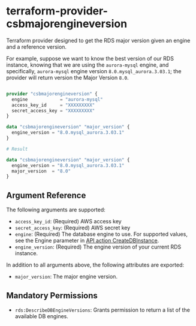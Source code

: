 # terraform-provider-csbmajorengineversion

Terraform provider designed to get the RDS major version given an engine and a reference version.

For example, suppose we want to know the best version of our RDS instance, knowing that we are using
the `aurora-mysql` engine, and specifically, `aurora-mysql` engine version `8.0.mysql_aurora.3.03.1`;
the provider will return version the Major Version `8.0`.

```terraform

provider "csbmajorengineversion" {
  engine            = "aurora-mysql"
  access_key_id     = "XXXXXXXXX"
  secret_access_key = "XXXXXXXXX"
}

data "csbmajorengineversion" "major_version" {
  engine_version = "8.0.mysql_aurora.3.03.1"
}

# Result

data "csbmajorengineversion" "major_version" {
  engine_version = "8.0.mysql_aurora.3.03.1"
  major_version  = "8.0"
}
```

## Argument Reference

The following arguments are supported:

* `access_key_id`: (Required) AWS access key 
* `secret_access_key`: (Required) AWS secret key
* `engine`: (Required) The database engine to use. For supported values, see the Engine parameter in
  [API action CreateDBInstance](https://docs.aws.amazon.com/AmazonRDS/latest/APIReference/API_CreateDBInstance.html).
* `engine_version`: (Required) The engine version of your current RDS instance.

In addition to all arguments above, the following attributes are exported:

* `major_version`: The major engine version.

## Mandatory Permissions

* `rds:DescribeDBEngineVersions`: Grants permission to return a list of the available DB engines.